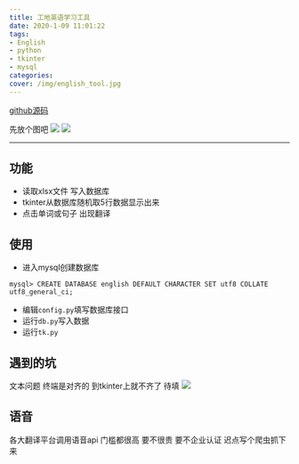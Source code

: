 ```yaml
---
title: 工地英语学习工具
date: 2020-1-09 11:01:22
tags: 
- English
- python
- tkinter
- mysql
categories:
cover: /img/english_tool.jpg
---
```


[github源码](https://github.com/Hotobun/english_tool)

先放个图吧
![](/img/archive_img/english_tool1.png)
![](/img/archive_img/english_tool2.png)

***
## 功能
* 读取xlsx文件 写入数据库
* tkinter从数据库随机取5行数据显示出来
* 点击单词或句子 出现翻译

## 使用
* 进入mysql创建数据库
```
mysql> CREATE DATABASE english DEFAULT CHARACTER SET utf8 COLLATE utf8_general_ci;
```
* 编辑`config.py`填写数据库接口
* 运行`db.py`写入数据
* 运行`tk.py`
  
## 遇到的坑
文本问题
终端是对齐的 到tkinter上就不齐了 待填
![](/img/archive_img/english_tool3.png)

## 语音
各大翻译平台调用语音api 门槛都很高 要不很贵 要不企业认证
迟点写个爬虫抓下来

